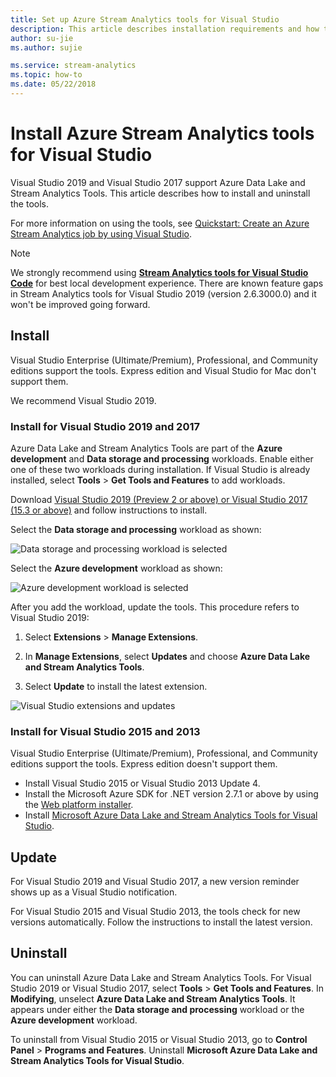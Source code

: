 ```yaml
---
title: Set up Azure Stream Analytics tools for Visual Studio
description: This article describes installation requirements and how to set up the Azure Stream Analytics tools for Visual Studio.
author: su-jie
ms.author: sujie

ms.service: stream-analytics
ms.topic: how-to
ms.date: 05/22/2018
---
```

# Install Azure Stream Analytics tools for Visual Studio

Visual Studio 2019 and Visual Studio 2017 support Azure Data Lake and Stream Analytics Tools. This article describes how to install and uninstall the tools.

For more information on using the tools, see [Quickstart: Create an Azure Stream Analytics job by using Visual Studio](stream-analytics-quick-create-vs.md).

> [!NOTE] 
> We strongly recommend using [**Stream Analytics tools for Visual Studio Code**](./quick-create-visual-studio-code.md) for best local development experience. There are known feature gaps in Stream Analytics tools for Visual Studio 2019 (version 2.6.3000.0) and it won't be improved going forward.

## Install

Visual Studio Enterprise (Ultimate/Premium), Professional, and Community editions support the tools. Express edition and Visual Studio for Mac don't support them.

We recommend Visual Studio 2019.

### Install for Visual Studio 2019 and 2017<a name="recommended-visual-studio-2019-and-2017"></a>

Azure Data Lake and Stream Analytics Tools are part of the **Azure development** and **Data storage and processing** workloads. Enable either one of these two workloads during installation. If Visual Studio is already installed, select **Tools** > **Get Tools and Features** to add workloads.

Download [Visual Studio 2019 (Preview 2 or above) or Visual Studio 2017 (15.3 or above)](https://www.visualstudio.com/) and follow instructions to install.

Select the **Data storage and processing** workload as shown:

![Data storage and processing workload is selected](./media/stream-analytics-tools-for-visual-studio-install/stream-analytics-tools-for-vs-2019-install-01.png)

Select the **Azure development** workload as shown:

![Azure development workload is selected](./media/stream-analytics-tools-for-visual-studio-install/stream-analytics-tools-for-vs-2019-install-02.png)

After you add the workload, update the tools. This procedure refers to Visual Studio 2019:

1. Select **Extensions** > **Manage Extensions**.

1. In **Manage Extensions**, select **Updates** and choose **Azure Data Lake and Stream Analytics Tools**.

1. Select **Update** to install the latest extension.

![Visual Studio extensions and updates](./media/stream-analytics-tools-for-visual-studio-install/stream-analytics-tools-vs2019-extensions-updates.png)

### Install for Visual Studio 2015 and 2013<a name="visual-studio-2015-2013"></a>

Visual Studio Enterprise (Ultimate/Premium), Professional, and Community editions support the tools. Express edition doesn't support them.

* Install Visual Studio 2015 or Visual Studio 2013 Update 4.
* Install the Microsoft Azure SDK for .NET version 2.7.1 or above by using the [Web platform installer](https://www.microsoft.com/web/downloads/platform.aspx).
* Install [Microsoft Azure Data Lake and Stream Analytics Tools for Visual Studio](https://www.microsoft.com/en-us/download/details.aspx?id=49504).

## Update<a name="visual-studio-2019-and-2017"></a><a name="visual-studio-2015-and-2013"></a>

For Visual Studio 2019 and Visual Studio 2017, a new version reminder shows up as a Visual Studio notification.

For Visual Studio 2015 and Visual Studio 2013, the tools check for new versions automatically. Follow the instructions to install the latest version.

## Uninstall

You can uninstall Azure Data Lake and Stream Analytics Tools. For Visual Studio 2019 or Visual Studio 2017, select **Tools** > **Get Tools and Features**. In **Modifying**, unselect **Azure Data Lake and Stream Analytics Tools**. It appears under either the **Data storage and processing** workload or the **Azure development** workload.

To uninstall from Visual Studio 2015 or Visual Studio 2013, go to **Control Panel** > **Programs and Features**. Uninstall **Microsoft Azure Data Lake and Stream Analytics Tools for Visual Studio**.
